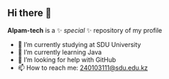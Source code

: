 ## Hi there 👋


**Alpam-tech** is a ✨ _special_ ✨ repository of my profile

- 🔭 I’m currently studying at SDU University
- 🌱 I’m currently learning Java
- 🤔 I’m looking for help with GitHub
- 📫 How to reach me: 240103111@sdu.edu.kz
